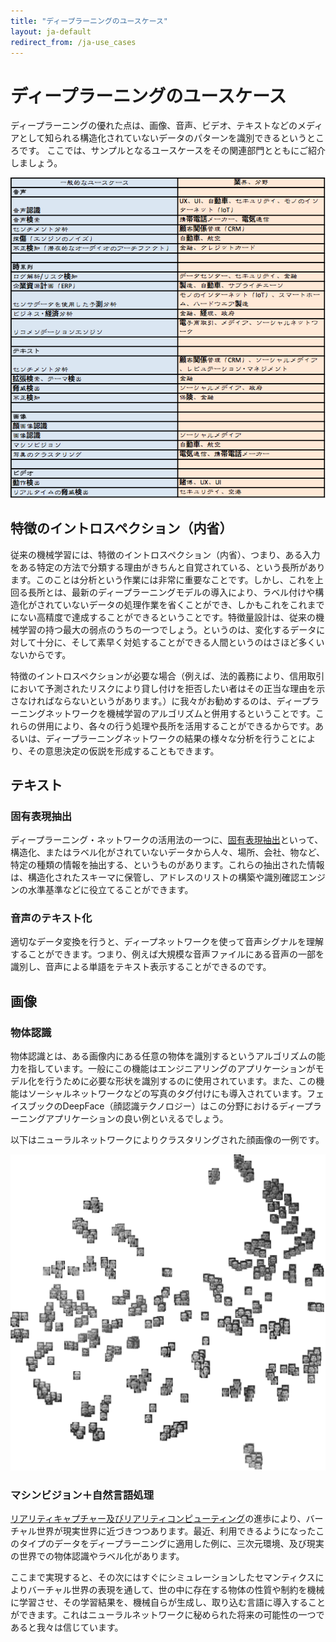 ```yaml
---
title: "ディープラーニングのユースケース"
layout: ja-default
redirect_from: /ja-use_cases
---
```


# ディープラーニングのユースケース

ディープラーニングの優れた点は、画像、音声、ビデオ、テキストなどのメディアとして知られる構造化されていないデータのパターンを識別できるというところです。
ここでは、サンプルとなるユースケースをその関連部門とともにご紹介しましょう。

![Alt text](./img/ja-use_cases.png)

## 特徴のイントロスペクション（内省）

従来の機械学習には、特徴のイントロスペクション（内省）、つまり、ある入力をある特定の方法で分類する理由がきちんと自覚されている、という長所があります。このことは分析という作業には非常に重要なことです。しかし、これを上回る長所とは、最新のディープラーニングモデルの導入により、ラベル付けや構造化がされていないデータの処理作業を省くことができ、しかもこれをこれまでにない高精度で達成することができるということです。特徴量設計は、従来の機械学習の持つ最大の弱点のうちの一つでしょう。というのは、変化するデータに対して十分に、そして素早く対処することができる人間というのはさほど多くいないからです。

特徴のイントロスペクションが必要な場合（例えば、法的義務により、信用取引において予測されたリスクにより貸し付けを拒否したい者はその正当な理由を示さなければならないというがあります。）に我々がお勧めするのは、ディープラーニングネットワークを機械学習のアルゴリズムと併用するということです。これらの併用により、各々の行う処理や長所を活用することができるからです。あるいは、ディープラーニングネットワークの結果の様々な分析を行うことにより、その意思決定の仮説を形成することもできます。

## テキスト

### 固有表現抽出

ディープラーニング・ネットワークの活用法の一つに、[固有表現抽出](https://en.wikipedia.org/wiki/Named-entity_recognition)といって、構造化、またはラベル化がされていないデータから人々、場所、会社、物など、特定の種類の情報を抽出する、というものがあります。これらの抽出された情報は、構造化されたスキーマに保管し、アドレスのリストの構築や識別確認エンジンの水準基準などに役立てることができます。

### 音声のテキスト化

適切なデータ変換を行うと、ディープネットワークを使って音声シグナルを理解することができます。つまり、例えば大規模な音声ファイルにある音声の一部を識別し、音声による単語をテキスト表示することができるのです。

## 画像

### 物体認識

物体認識とは、ある画像内にある任意の物体を識別するというアルゴリズムの能力を指しています。一般にこの機能はエンジニアリングのアプリケーションがモデル化を行うために必要な形状を識別するのに使用されています。また、この機能はソーシャルネットワークなどの写真のタグ付けにも導入されています。フェイスブックのDeepFace（顔認識テクノロジー）はこの分野におけるディープラーニングアプリケーションの良い例といえるでしょう。

以下はニューラルネットワークによりクラスタリングされた顔画像の一例です。

![Alt text](./img/faces_tsne.jpg)

### マシンビジョン＋自然言語処理

[リアリティキャプチャー及びリアリティコンピューティング](http://pando.com/2014/02/16/convergence-what-happens-when-virtual-realities-take-over/)の進歩により、バーチャル世界が現実世界に近づきつつあります。最近、利用できるようになったこのタイプのデータをディープラーニングに適用した例に、三次元環境、及び現実の世界での物体認識やラベル化があります。

ここまで実現すると、その次にはすぐにシミュレーションしたセマンティクスによりバーチャル世界の表現を通して、世の中に存在する物体の性質や制約を機械に学習させ、その学習結果を、機械自らが生成し、取り込む言語に導入することができます。これはニューラルネットワークに秘められた将来の可能性の一つであると我々は信じています。
